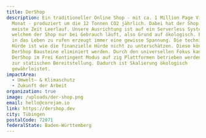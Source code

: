 ```yaml
---
title: DerShop
description: Ein traditioneller Online Shop - mit ca. 1 Million Page Views im
  Monat - produziert um die 12 Tonnen CO2 jährlich. Dabei hat der Shop die
  meiste Zeit Leerlauf. Unsere Ausrichtung ist auf ein Serverless System, bei
  welchem der Shop nur bei Gebrauch läuft, also Grund auf ökologisch. Einen Shop
  in das Leben zu rufen erzeugt immer eine gewisse Spannung. Die technische
  Hürde ist wie die finanzielle Hürde nicht zu unterschätzen. Diese können durch
  DerShop Bausteine eliminiert werden. Durch den universellen Fokus kann der
  DerShop im Frei Kontingent Modus auf zig Plattformen betrieben werden, bis hin
  zur statischen Bereitstellung. Dadurch ist Skalierung ökologisch
  gewährleistet.
impactArea:
  - Umwelt– & Klimaschutz
  - Zukunft der Arbeit
organization: true
image: /uploads/der-shop.png
email: hello@corejam.io
link: https://dershop.dev
city: Tübingen
postalCode: 72071
federalState: Baden-Württemberg
---
```

